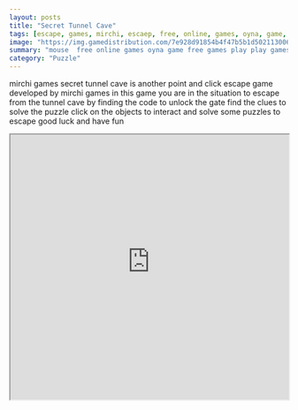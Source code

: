 ```yaml
---
layout: posts
title: "Secret Tunnel Cave"
tags: [escape, games, mirchi, escaep, free, online, games, oyna, game, free, games, play, play, games]
image: "https://img.gamedistribution.com/7e928d91854b4f47b5b1d50211300627.jpg"
summary: "mouse  free online games oyna game free games play play games"
category: "Puzzle"
---
```


mirchi games secret tunnel cave is another point and click escape game developed by mirchi games in this game you are in the situation to escape from the tunnel cave by finding the code to unlock the gate find the clues to solve the puzzle click on the objects to interact and solve some puzzles to escape good luck and have fun

<iframe width="100%" height="480px;" src="https://flash.gamedistribution.com?game=7e928d91854b4f47b5b1d50211300627"></iframe>